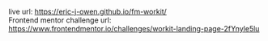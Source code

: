 live url: https://eric-j-owen.github.io/fm-workit/ \
Frontend mentor challenge url: https://www.frontendmentor.io/challenges/workit-landing-page-2fYnyle5lu
